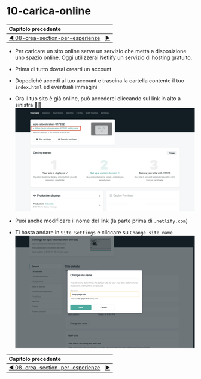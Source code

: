 # 10-carica-online

| Capitolo precedente  |      |
| :--------------- | ---------------: |
| [◀︎ 08-crea-section-per-esperienze](../08-crea-section-per-esperienze)| [▶︎](https://github.com/lykkechen/work-pop/) |

- Per caricare un sito online serve un servizio che metta a disposizione uno spazio online.
Oggi utilizzerai [Netlify](https://www.netlify.com) un servizio di hosting gratuito.
- Prima di tutto dovrai crearti un account
- Dopodiché accedi al tuo account e trascina la cartella contente il tuo `index.html` ed eventuali immagini
- Ora il tuo sito è già online, può accederci cliccando sul link in alto a sinistra 🎉🎉
![10-image.png](../assets/Lessons/10-image.png)

- Puoi anche modificare il nome del link (la parte prima di `.netlify.com`)
- Ti basta andare in `Site Settings` e cliccare su `Change site name`
![10-image-1.png](../assets/Lessons/10-image-1.png)

| Capitolo precedente  |      |
| :--------------- | ---------------: |
| [◀︎ 08-crea-section-per-esperienze](../08-crea-section-per-esperienze)| [▶︎](https://github.com/lykkechen/work-pop/) |